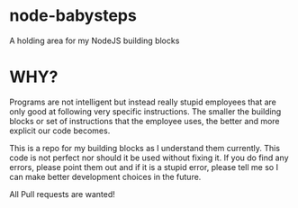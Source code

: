 # node-babysteps
A holding area for my NodeJS building blocks

WHY?
====

Programs are not intelligent but instead really stupid employees that are only good at following very specific instructions. The smaller the building blocks or set of instructions that the employee uses, the better and more explicit our code becomes. 

This is a repo for my building blocks as I understand them currently. This code is not perfect nor should it be used without fixing it. If you do find any errors, please point them out and if it is a stupid error, please tell me so I can make better development choices in the future. 

All Pull requests are wanted!


